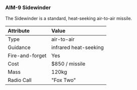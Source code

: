 ### AIM-9 Sidewinder

The Sidewinder is a standard, heat-seeking air-to-air missile.

Attribute | Value
:-|:-
Type | air-to-air
Guidance | infrared heat-seeking
Fire-and-forget | Yes
Cost | $850 / missile
Mass | 120kg
Radio Call | "Fox Two"
